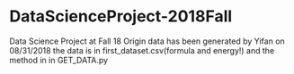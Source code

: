 # DataScienceProject-2018Fall
Data Science Project at Fall 18
Origin data has been generated by Yifan on 08/31/2018
the data is in first_dataset.csv(formula and energy!) and the method in in GET_DATA.py
